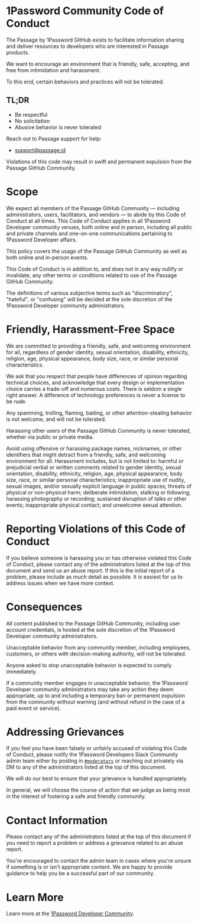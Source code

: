 # 1Password Community Code of Conduct
The Passage by 1Password GitHub exists to facilitate information sharing and deliver resources to developers who are interested in Passage products.

We want to encourage an environment that is friendly, safe, accepting, and free from intimidation and harassment.

To this end, certain behaviors and practices will not be tolerated.

## TL;DR
- Be respectful
- No solicitation
- Abusive behavior is never tolerated

Reach out to Passage support for help:
- support@passage.id

Violations of this code may result in swift and permanent expulsion from the Passage GitHub Community.

# Scope
We expect all members of the Passage GitHub Community — including administrators, users, facilitators, and vendors — to abide by this Code of Conduct at all times. This Code of Conduct applies in all 1Password Developer community venues, both online and in person, including all public and private channels and one-on-one communications pertaining to 1Password Developer affairs.

This policy covers the usage of the Passage GitHub Community as well as both online and in-person events.

This Code of Conduct is in addition to, and does not in any way nullify or invalidate, any other terms or conditions related to use of the Passage GitHub Community.

The definitions of various subjective terms such as "discriminatory", "hateful", or "confusing" will be decided at the sole discretion of the 1Password Developer community administrators.

# Friendly, Harassment-Free Space
We are committed to providing a friendly, safe, and welcoming environment for all, regardless of gender identity, sexual orientation, disability, ethnicity, religion, age, physical appearance, body size, race, or similar personal characteristics.

We ask that you respect that people have differences of opinion regarding technical choices, and acknowledge that every design or implementation choice carries a trade-off and numerous costs. There is seldom a single right answer. A difference of technology preferences is never a license to be rude.

Any spamming, trolling, flaming, baiting, or other attention-stealing behavior is not welcome, and will not be tolerated.

Harassing other users of the Passage GitHub Community is never tolerated, whether via public or private media.

Avoid using offensive or harassing package names, nicknames, or other identifiers that might detract from a friendly, safe, and welcoming environment for all. Harassment includes, but is not limited to: harmful or prejudicial verbal or written comments related to gender identity, sexual orientation, disability, ethnicity, religion, age, physical appearance, body size, race, or similar personal characteristics; inappropriate use of nudity, sexual images, and/or sexually explicit language in public spaces; threats of physical or non-physical harm; deliberate intimidation, stalking or following; harassing photography or recording; sustained disruption of talks or other events; inappropriate physical contact; and unwelcome sexual attention.

# Reporting Violations of this Code of Conduct
If you believe someone is harassing you or has otherwise violated this Code of Conduct, please contact any of the administrators listed at the top of this document and send us an abuse report. If this is the initial report of a problem, please include as much detail as possible. It is easiest for us to address issues when we have more context.

# Consequences
All content published to the Passage GitHub Community, including user account credentials, is hosted at the sole discretion of the 1Password Developer community administrators.

Unacceptable behavior from any community member, including employees, customers, or others with decision-making authority, will not be tolerated.

Anyone asked to stop unacceptable behavior is expected to comply immediately.

If a community member engages in unacceptable behavior, the 1Password Developer community administrators may take any action they deem appropriate, up to and including a temporary ban or permanent expulsion from the community without warning (and without refund in the case of a paid event or service).

# Addressing Grievances
If you feel you have been falsely or unfairly accused of violating this Code of Conduct, please notify the 1Password Developers Slack Community admin team either by posting in [`#moderators`](https://1password-devs.slack.com/archives/C0331DJL882) or reaching out privately via DM to any of the administrators listed at the top of this document.

We will do our best to ensure that your grievance is handled appropriately.

In general, we will choose the course of action that we judge as being most in the interest of fostering a safe and friendly community.

# Contact Information
Please contact any of the administrators listed at the top of this document if you need to report a problem or address a grievance related to an abuse report.

You're encouraged to contact the admin team in cases where you're unsure if something is or isn't appropriate content. We are happy to provide guidance to help you be a successful part of our community.

# Learn More
Learn more at the [1Password Developer Community](https://developer.1password.com/code-of-conduct/).
